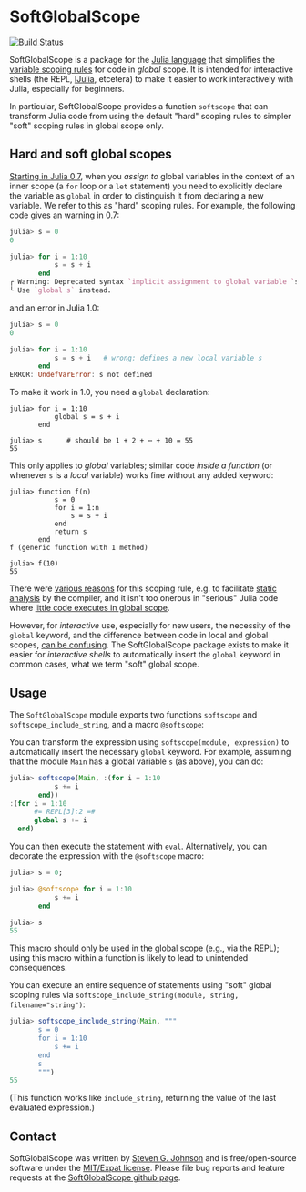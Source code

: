# SoftGlobalScope

[![Build Status](https://travis-ci.org/stevengj/SoftGlobalScope.jl.svg?branch=master)](https://travis-ci.org/stevengj/SoftGlobalScope.jl)

SoftGlobalScope is a package for the [Julia language](http://julialang.org/) that simplifies the [variable scoping rules](https://docs.julialang.org/en/stable/manual/variables-and-scoping/) for code in *global* scope.   It is intended for interactive shells (the REPL, [IJulia](https://github.com/JuliaLang/IJulia.jl), etcetera) to make it easier to work interactively with Julia, especially for beginners.

In particular, SoftGlobalScope provides a function `softscope` that can transform Julia code from using the default "hard" scoping rules to simpler "soft" scoping rules in global scope only.

## Hard and soft global scopes

[Starting in Julia 0.7](https://github.com/JuliaLang/julia/pull/19324), when you *assign to* global variables in the context of an inner scope (a `for` loop or a `let` statement) you need to explicitly declare the variable
as `global` in order to distinguish it from declaring a new variable.  We refer to this as "hard" scoping rules.  For example, the following code gives an warning in 0.7:

```jl
julia> s = 0
0

julia> for i = 1:10
           s = s + i
       end
┌ Warning: Deprecated syntax `implicit assignment to global variable `s``.
└ Use `global s` instead.
```

and an error in Julia 1.0:

```jl
julia> s = 0
0

julia> for i = 1:10
           s = s + i   # wrong: defines a new local variable s
       end
ERROR: UndefVarError: s not defined
```

To make it work in 1.0, you need a `global` declaration:
```
julia> for i = 1:10
           global s = s + i
       end

julia> s      # should be 1 + 2 + ⋯ + 10 = 55
55
```

This only applies to *global* variables; similar code *inside a function* (or whenever `s` is a *local* variable) works fine without any added keyword:
```
julia> function f(n)
           s = 0
           for i = 1:n
               s = s + i
           end
           return s
       end
f (generic function with 1 method)

julia> f(10)
55
```

There were [various reasons](https://github.com/JuliaLang/julia/pull/19324) for this scoping rule, e.g. to facilitate [static analysis](https://en.wikipedia.org/wiki/Static_program_analysis) by the compiler, and it isn't too onerous in "serious" Julia code where [little code executes in global scope](https://docs.julialang.org/en/stable/manual/performance-tips/#Avoid-global-variables-1).

However, for *interactive* use, especially for new users, the necessity of the `global` keyword, and the difference between code in local and global scopes, [can be confusing](https://github.com/JuliaLang/julia/issues/28789#issuecomment-414930024).   The SoftGlobalScope package exists to make it easier for *interactive shells* to automatically insert the `global` keyword in common cases, what we term "soft" global scope.

## Usage

The `SoftGlobalScope` module exports two functions `softscope` and `softscope_include_string`, and a macro `@softscope`:

You can transform the expression using `softscope(module, expression)` to automatically insert the necessary `global` keyword.  For example, assuming that the module `Main` has a global variable `s` (as above), you can do:
```jl
julia> softscope(Main, :(for i = 1:10
           s += i
       end))
:(for i = 1:10
      #= REPL[3]:2 =#
      global s += i
  end)
```
You can then execute the statement with `eval`. Alternatively, you can decorate the expression with the `@softscope` macro:
```jl
julia> s = 0;

julia> @softscope for i = 1:10
           s += i
       end

julia> s
55
```
This macro should only be used in the global scope (e.g., via the REPL); using this macro within a function is likely to lead to unintended consequences.

You can execute an entire sequence of statements using "soft" global scoping rules via `softscope_include_string(module, string, filename="string")`:
```jl
julia> softscope_include_string(Main, """
       s = 0
       for i = 1:10
           s += i
       end
       s
       """)
55
```
(This function works like `include_string`, returning the value of the last evaluated expression.)

## Contact

SoftGlobalScope was written by [Steven G. Johnson](http://math.mit.edu/~stevenj/) and is free/open-source software under the [MIT/Expat license](LICENSE.md).  Please file bug reports and feature requests at the [SoftGlobalScope github page](https://github.com/stevengj/SoftGlobalScope.jl).

